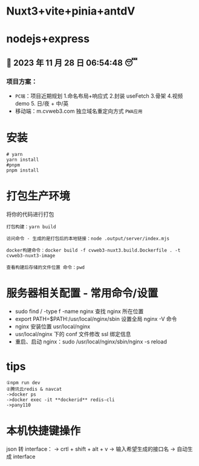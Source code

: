 # Nuxt3+vite+pinia+antdV

# nodejs+express

## :date: 2023 年 11 月 28 日 06:54:48 :sleeping:

### 项目方案：

- `PC端`：项目近期规划 1.命名布局+响应式 2.封装 useFetch 3.骨架 4.视频 demo 5. 日/夜 + 中/英
- 移动端：m.cvweb3.com 独立域名重定向方式 `PWA应用`

# 安装

```shell
# yarn
yarn install
#pnpm
pnpm install
```

# 打包生产环境

将你的代码进行打包

```shell
打包构建：yarn build
```

```
访问命令 - 生成的是打包后的本地链接：node .output/server/index.mjs
```

```
docker构建命令：docker build -f cvweb3-nuxt3.build.Dockerfile . -t cvweb3-nuxt3-image
```

```
查看构建后存储的文件位置 命令：pwd
```

# 服务器相关配置 - 常用命令/设置

- sudo find / -type f -name nginx 查找 nginx 所在位置
- export PATH=$PATH:/usr/local/nginx/sbin 设置全局 nginx -V 命令
- nginx 安装位置 usr/local/nginx
- usr/local/nginx 下的 conf 文件修改 ssl 绑定信息
- 重启、启动 nginx：sudo /usr/local/nginx/sbin/nginx -s reload

# tips

```
①npm run dev
②腾讯云redis & navcat
->docker ps
->docker exec -it **dockerid** redis-cli
->pany110
```

# 本机快捷键操作

json 转 interface：
-> crtl + shift + alt + v
-> 输入希望生成的接口名
-> 自动生成 interface
